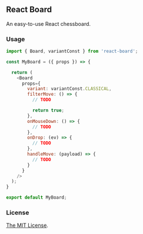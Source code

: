 ## React Board

An easy-to-use React chessboard.

### Usage

```js
import { Board, variantConst } from 'react-board';

const MyBoard = ({ props }) => {

  return (
    <Board
      props={
        variant: variantConst.CLASSICAL,
        filterMove: () => {
          // TODO

          return true;
        },
        onMouseDown: () => {
          // TODO
        },
        onDrop: (ev) => {
          // TODO
        },
        handleMove: (payload) => {
          // TODO
        }
      }
    />
  );
}

export default MyBoard;
```

### License

[The MIT License](https://github.com/chesslablab/react-chess/blob/master/LICENSE).
